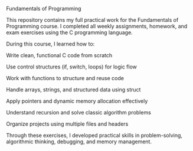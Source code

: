 Fundamentals of Programming

This repository contains my full practical work for the Fundamentals of Programming course. I completed all weekly assignments, homework, and exam exercises using the C programming language.

During this course, I learned how to:

Write clean, functional C code from scratch

Use control structures (if, switch, loops) for logic flow

Work with functions to structure and reuse code

Handle arrays, strings, and structured data using struct

Apply pointers and dynamic memory allocation effectively

Understand recursion and solve classic algorithm problems

Organize projects using multiple files and headers

Through these exercises, I developed practical skills in problem-solving, algorithmic thinking, debugging, and memory management.
